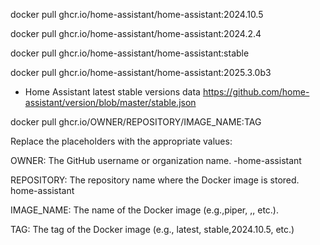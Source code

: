 


docker pull ghcr.io/home-assistant/home-assistant:2024.10.5

docker pull ghcr.io/home-assistant/home-assistant:2024.2.4

docker pull ghcr.io/home-assistant/home-assistant:stable

docker pull ghcr.io/home-assistant/home-assistant:2025.3.0b3

- Home Assistant latest stable versions data
https://github.com/home-assistant/version/blob/master/stable.json


docker pull ghcr.io/OWNER/REPOSITORY/IMAGE_NAME:TAG

Replace the placeholders with the appropriate values:

OWNER: The GitHub username or organization name. -home-assistant

REPOSITORY: The repository name where the Docker image is stored. home-assistant

IMAGE_NAME: The name of the Docker image (e.g.,piper, ,, etc.).

TAG: The tag of the Docker image (e.g., latest, stable,2024.10.5, etc.)


